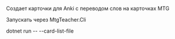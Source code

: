 Создает карточки для Anki с переводом слов на карточках MTG

Запускать через MtgTeacher.Cli

dotnet run -- --card-list-file <mtglist>

